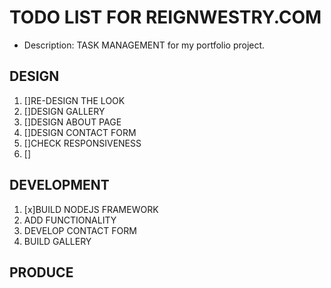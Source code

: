 # TODO LIST FOR REIGNWESTRY.COM

- Description: TASK MANAGEMENT for my portfolio project.

## DESIGN

1.  []RE-DESIGN THE LOOK
2.  []DESIGN GALLERY
3.  []DESIGN ABOUT PAGE
4.  []DESIGN CONTACT FORM
5.  []CHECK RESPONSIVENESS
6.  []

## DEVELOPMENT

1. [x]BUILD NODEJS FRAMEWORK
2. ADD FUNCTIONALITY
3. DEVELOP CONTACT FORM
4. BUILD GALLERY

## PRODUCE
